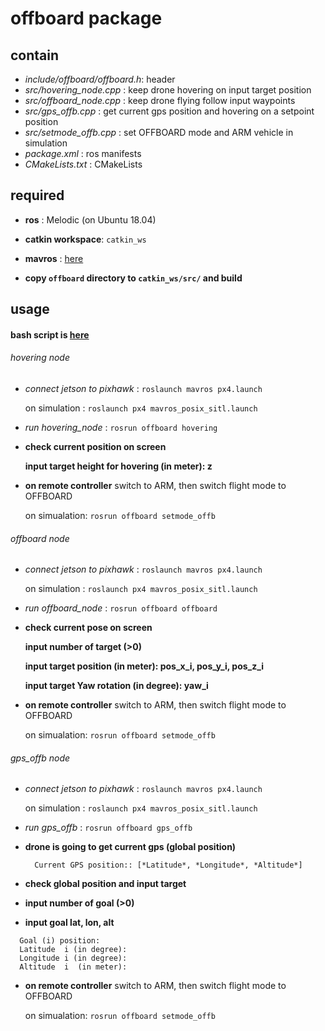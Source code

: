 # offboard package

## contain
- *include/offboard/offboard.h*: header
- *src/hovering_node.cpp*      : keep drone hovering on input target position
- *src/offboard_node.cpp*      : keep drone flying follow input waypoints
- *src/gps_offb.cpp*           : get current gps position and hovering on a setpoint position
- *src/setmode_offb.cpp*       : set OFFBOARD mode and ARM vehicle in simulation
- *package.xml*                : ros manifests
- *CMakeLists.txt*             : CMakeLists

## required
- **ros**             : Melodic (on Ubuntu 18.04)
- **catkin workspace**: `catkin_ws`
- **mavros**          : [here](https://dev.px4.io/master/en/ros/mavros_installation.html)

- **copy `offboard` directory to `catkin_ws/src/` and build**

## usage
#### bash script is [here](https://github.com/congtranv/bash)

###### hovering node
- *connect jetson to pixhawk*         : `roslaunch mavros px4.launch`
  
  on simulation                       : `roslaunch px4 mavros_posix_sitl.launch`
- *run hovering_node*                 : `rosrun offboard hovering`
- **check current position on screen**

  **input target height for hovering (in meter): z**
  
- **on remote controller** switch to ARM, then switch flight mode to OFFBOARD

  on simualation: `rosrun offboard setmode_offb`

###### offboard node
- *connect jetson to pixhawk*         : `roslaunch mavros px4.launch`
  
  on simulation                       : `roslaunch px4 mavros_posix_sitl.launch`
- *run offboard_node*                 : `rosrun offboard offboard`
- **check current pose on screen**

  **input number of target (>0)**
  
  **input target position (in meter): pos_x_i, pos_y_i, pos_z_i**
  
  **input target Yaw rotation (in degree): yaw_i**
  
- **on remote controller** switch to ARM, then switch flight mode to OFFBOARD

  on simualation: `rosrun offboard setmode_offb`

###### gps_offb node
- *connect jetson to pixhawk*         : `roslaunch mavros px4.launch`
  
  on simulation                       : `roslaunch px4 mavros_posix_sitl.launch`
- *run gps_offb*                 : `rosrun offboard gps_offb`
- **drone is going to get current gps (global position)**

  ```
    Current GPS position:: [*Latitude*, *Longitude*, *Altitude*]
  ```
- **check global position and input target**
- **input number of goal (>0)** 
- **input goal lat, lon, alt**
```
  Goal (i) position:
  Latitude  i (in degree):
  Longitude i (in degree):
  Altitude  i  (in meter):
```
- **on remote controller** switch to ARM, then switch flight mode to OFFBOARD

  on simualation: `rosrun offboard setmode_offb`
